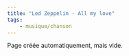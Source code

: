 ```yaml
---
title: "Led Zeppelin - All my love"
tags:
    - musique/chanson
---
```


Page créée automatiquement, mais vide.
